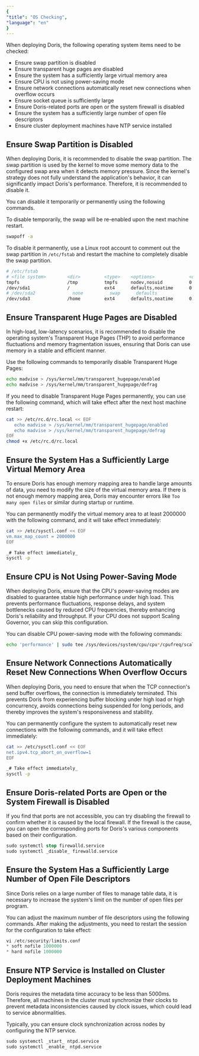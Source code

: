 ```yaml
---
{
"title": "OS Checking",
"language": "en"
}
---
```


<!--
Licensed to the Apache Software Foundation (ASF) under one
or more contributor license agreements.  See the NOTICE file
distributed with this work for additional information
regarding copyright ownership.  The ASF licenses this file
to you under the Apache License, Version 2.0 (the
"License"); you may not use this file except in compliance
with the License.  You may obtain a copy of the License at

  http://www.apache.org/licenses/LICENSE-2.0

Unless required by applicable law or agreed to in writing,
software distributed under the License is distributed on an
"AS IS" BASIS, WITHOUT WARRANTIES OR CONDITIONS OF ANY
KIND, either express or implied.  See the License for the
specific language governing permissions and limitations
under the License.
-->

When deploying Doris, the following operating system items need to be checked:

- Ensure swap partition is disabled
- Ensure transparent huge pages are disabled
- Ensure the system has a sufficiently large virtual memory area
- Ensure CPU is not using power-saving mode
- Ensure network connections automatically reset new connections when overflow occurs
- Ensure socket queue is sufficiently large
- Ensure Doris-related ports are open or the system firewall is disabled
- Ensure the system has a sufficiently large number of open file descriptors
- Ensure cluster deployment machines have NTP service installed

## Ensure Swap Partition is Disabled

When deploying Doris, it is recommended to disable the swap partition. The swap partition is used by the kernel to move some memory data to the configured swap area when it detects memory pressure. Since the kernel's strategy does not fully understand the application's behavior, it can significantly impact Doris's performance. Therefore, it is recommended to disable it.

You can disable it temporarily or permanently using the following commands.

To disable temporarily, the swap will be re-enabled upon the next machine restart.


```bash
swapoff -a
```

To disable it permanently, use a Linux root account to comment out the swap partition in `/etc/fstab` and restart the machine to completely disable the swap partition.

```bash
# /etc/fstab
# <file system>        <dir>         <type>    <options>             <dump> <pass>
tmpfs                  /tmp          tmpfs     nodev,nosuid          0      0
/dev/sda1              /             ext4      defaults,noatime      0      1
# /dev/sda2              none          swap      defaults              0      0
/dev/sda3              /home         ext4      defaults,noatime      0      2
```

## Ensure Transparent Huge Pages are Disabled

In high-load, low-latency scenarios, it is recommended to disable the operating system's Transparent Huge Pages (THP) to avoid performance fluctuations and memory fragmentation issues, ensuring that Doris can use memory in a stable and efficient manner.

Use the following commands to temporarily disable Transparent Huge Pages:

```bash
echo madvise > /sys/kernel/mm/transparent_hugepage/enabled
echo madvise > /sys/kernel/mm/transparent_hugepage/defrag
```

If you need to disable Transparent Huge Pages permanently, you can use the following command, which will take effect after the next host machine restart:
```bash
cat >> /etc/rc.d/rc.local << EOF
   echo madvise > /sys/kernel/mm/transparent_hugepage/enabled
   echo madvise > /sys/kernel/mm/transparent_hugepage/defrag
EOF
chmod +x /etc/rc.d/rc.local
```

## Ensure the System Has a Sufficiently Large Virtual Memory Area

To ensure Doris has enough memory mapping area to handle large amounts of data, you need to modify the size of the virtual memory area. If there is not enough memory mapping area, Doris may encounter errors like `Too many open files` or similar during startup or runtime.

You can permanently modify the virtual memory area to at least 2000000 with the following command, and it will take effect immediately:

```bash
cat >> /etc/sysctl.conf << EOF
vm.max_map_count = 2000000
EOF

_# Take effect immediately_
sysctl -p
```

## Ensure CPU is Not Using Power-Saving Mode

When deploying Doris, ensure that the CPU's power-saving modes are disabled to guarantee stable high performance under high load. This prevents performance fluctuations, response delays, and system bottlenecks caused by reduced CPU frequencies, thereby enhancing Doris's reliability and throughput. If your CPU does not support Scaling Governor, you can skip this configuration.

You can disable CPU power-saving mode with the following commands:

```bash
echo 'performance' | sudo tee /sys/devices/system/cpu/cpu*/cpufreq/scaling_governor
```

## Ensure Network Connections Automatically Reset New Connections When Overflow Occurs

When deploying Doris, you need to ensure that when the TCP connection's send buffer overflows, the connection is immediately terminated. This prevents Doris from experiencing buffer blocking under high load or high concurrency, avoids connections being suspended for long periods, and thereby improves the system's responsiveness and stability.

You can permanently configure the system to automatically reset new connections with the following commands, and it will take effect immediately:

```bash
cat >> /etc/sysctl.conf << EOF
net.ipv4.tcp_abort_on_overflow=1
EOF

_# Take effect immediately_
sysctl -p
```

## Ensure Doris-related Ports are Open or the System Firewall is Disabled

If you find that ports are not accessible, you can try disabling the firewall to confirm whether it is caused by the local firewall. If the firewall is the cause, you can open the corresponding ports for Doris's various components based on their configuration.

```sql
sudo systemctl stop firewalld.service
sudo systemctl _disable_ firewalld.service
```

## Ensure the System Has a Sufficiently Large Number of Open File Descriptors

Since Doris relies on a large number of files to manage table data, it is necessary to increase the system's limit on the number of open files per program.

You can adjust the maximum number of file descriptors using the following commands. After making the adjustments, you need to restart the session for the configuration to take effect:

```sql
vi /etc/security/limits.conf 
* soft nofile 1000000
* hard nofile 1000000
```

## Ensure NTP Service is Installed on Cluster Deployment Machines

Doris requires the metadata time accuracy to be less than 5000ms. Therefore, all machines in the cluster must synchronize their clocks to prevent metadata inconsistencies caused by clock issues, which could lead to service abnormalities.

Typically, you can ensure clock synchronization across nodes by configuring the NTP service.

```sql
sudo systemctl _start_ ntpd.service
sudo systemctl _enable_ ntpd.service
```
